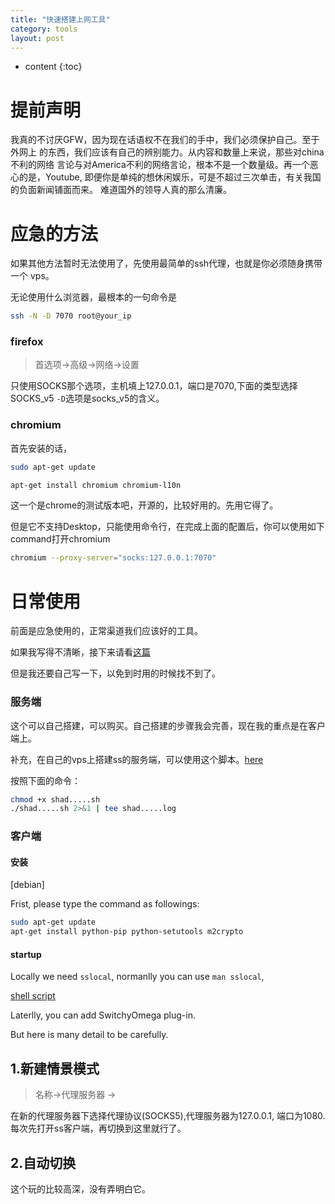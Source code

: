 ```yaml
---
title: "快速搭建上网工具"
category: tools
layout: post
---
```


* content
{:toc}

# 提前声明

我真的不讨厌GFW，因为现在话语权不在我们的手中，我们必须保护自己。至于外网上
的东西，我们应该有自己的辨别能力。从内容和数量上来说，那些对china不利的网络
言论与对America不利的网络言论，根本不是一个数量级。再一个恶心的是，Youtube,
即便你是单纯的想休闲娱乐，可是不超过三次单击，有关我国的负面新闻铺面而来。
难道国外的领导人真的那么清廉。

# 应急的方法

如果其他方法暂时无法使用了，先使用最简单的ssh代理，也就是你必须随身携带一个
vps。

无论使用什么浏览器，最根本的一句命令是

```bash
ssh -N -D 7070 root@your_ip
```

### firefox

> 首选项->高级->网络->设置

只使用SOCKS那个选项，主机填上127.0.0.1，端口是7070,下面的类型选择SOCKS_v5
`-D`选项是socks_v5的含义。

### chromium

首先安装的话，

```bash
sudo apt-get update

apt-get install chromium chromium-l10n

```

这一个是chrome的测试版本吧，开源的，比较好用的。先用它得了。

但是它不支持Desktop，只能使用命令行，在完成上面的配置后，你可以使用如下command打开chromium

```bash
chromium --proxy-server="socks:127.0.0.1:7070"
```

# 日常使用

前面是应急使用的，正常渠道我们应该好的工具。

如果我写得不清晰，接下来请看[这篇](https://aitanlu.com/ubuntu-shadowsocks-ke-hu-duan-pei-zhi.html)

但是我还要自己写一下，以免到时用的时候找不到了。

### 服务端

这个可以自己搭建，可以购买。自己搭建的步骤我会完善，现在我的重点是在客户端上。

补充，在自己的vps上搭建ss的服务端，可以使用这个脚本。[here](https://github.com/yuzibo/configure_file/blob/master/online/shadowsocks/shadowsocks-libev-debian.sh)

按照下面的命令：

```bash
chmod +x shad.....sh
./shad.....sh 2>&1 | tee shad.....log

```



### 客户端

#### 安装

[debian]

Frist, please type the command as followings:

```bash
sudo apt-get update
apt-get install python-pip python-setutools m2crypto
```

#### startup

Locally we need `sslocal`, normanlly you can use `man sslocal`,

[shell script](https://github.com/yuzibo/configure_file/blob/master/online/shadowsocks/ss.sh)

Laterlly, you can add SwitchyOmega plug-in.

But here is many detail to be carefully.

## 1.新建情景模式

>	名称->代理服务器 ->

在新的代理服务器下选择代理协议(SOCKS5),代理服务器为127.0.0.1, 端口为1080.
每次先打开ss客户端，再切换到这里就行了。

## 2.自动切换

这个玩的比较高深，没有弄明白它。




